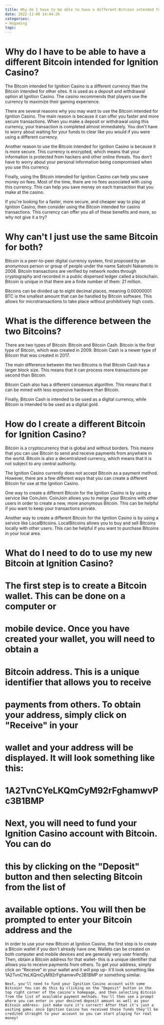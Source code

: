 ```yaml
---
title: Why do I have to be able to have a different Bitcoin intended for Ignition Casino 
date: 2022-11-08 14:44:26
categories:
- Hogaming
tags:
---
```



#  Why do I have to be able to have a different Bitcoin intended for Ignition Casino? 

The Bitcoin intended for Ignition Casino is a different currency than the Bitcoin intended for other sites. It is used as a deposit and withdrawal option at Ignition Casino. The casino recommends that players use the currency to maximize their gaming experience.

There are several reasons why you may want to use the Bitcoin intended for Ignition Casino. The main reason is because it can offer you faster and more secure transactions. When you make a deposit or withdrawal using this currency, your transaction is completed almost immediately. You don't have to worry about waiting for your funds to clear like you would if you were using a different currency.

Another reason to use the Bitcoin intended for Ignition Casino is because it is more secure. This currency is encrypted, which means that your information is protected from hackers and other online threats. You don't have to worry about your personal information being compromised when you use this currency.

Finally, using the Bitcoin intended for Ignition Casino can help you save money on fees. Most of the time, there are no fees associated with using this currency. This can help you save money on each transaction that you make at the casino.

If you're looking for a faster, more secure, and cheaper way to play at Ignition Casino, then consider using the Bitcoin intended for casino transactions. This currency can offer you all of these benefits and more, so why not give it a try?

#  Why can't I just use the same Bitcoin for both? 

Bitcoin is a peer-to-peer digital currency system, first proposed by an anonymous person or group of people under the name Satoshi Nakamoto in 2008. Bitcoin transactions are verified by network nodes through cryptography and recorded in a public dispersed ledger called a blockchain. Bitcoin is unique in that there are a finite number of them: 21 million.

Bitcoins can be divided up to eight decimal places, meaning 0.00000001 BTC is the smallest amount that can be handled by Bitcoin software. This allows for microtransactions to take place without prohibitively high costs.

#  What is the difference between the two Bitcoins? 

There are two types of Bitcoin: Bitcoin and Bitcoin Cash. 
Bitcoin is the first type of Bitcoin, which was created in 2009. 
Bitcoin Cash is a newer type of Bitcoin that was created in 2017.

The main difference between the two Bitcoins is that Bitcoin Cash has a larger block size. 
This means that it can process more transactions per second than Bitcoin. 

Bitcoin Cash also has a different consensus algorithm. 
This means that it can be mined with less expensive hardware than Bitcoin. 

Finally, Bitcoin Cash is intended to be used as a digital currency, while Bitcoin is intended to be used as a digital gold.

#  How do I create a different Bitcoin for Ignition Casino? 

Bitcoin is a cryptocurrency that is global and without borders. This means that you can use Bitcoin to send and receive payments from anywhere in the world. Bitcoin is also a decentralized currency, which means that it is not subject to any central authority.

The Ignition Casino currently does not accept Bitcoin as a payment method. However, there are a few different ways that you can create a different Bitcoin for use at the Ignition Casino.

One way to create a different Bitcoin for the Ignition Casino is by using a service like CoinJoin. CoinJoin allows you to merge your Bitcoins with other users in order to create a new, more anonymous Bitcoin. This can be helpful if you want to keep your transactions private.

Another way to create a different Bitcoin for the Ignition Casino is by using a service like LocalBitcoins. LocalBitcoins allows you to buy and sell Bitcoins locally with other users. This can be helpful if you want to purchase Bitcoins in your local area.

#  What do I need to do to use my new Bitcoin at Ignition Casino?

#

# The first step is to create a Bitcoin wallet. This can be done on a computer or

# mobile device. Once you have created your wallet, you will need to obtain a

# Bitcoin address. This is a unique identifier that allows you to receive

# payments from others. To obtain your address, simply click on "Receive" in your

# wallet and your address will be displayed. It will look something like this:

# 1A2TvnCYeLKQmCyM92rFghamwvPc3B1BMP

#

# Next, you will need to fund your Ignition Casino account with Bitcoin. You can do

# this by clicking on the "Deposit" button and then selecting Bitcoin from the list of

# available options. You will then be prompted to enter your Bitcoin address and the









In order to use your new Bitcoin at Ignition Casino, the first step is to create a Bitcoin wallet if you don't already have one. Wallets can be created on both computer and mobile devices and are generally very user friendly. Then, obtain a Bitcoin address for that wallet- this is a unique identifier that allows you to receive payments from others. To get your address, simply click on "Receive" in your wallet and it will pop up- it'll look something like 1A2TvnCYeLKQmCyM92rFghamwvPc3B1BMP or something similar. 

    Next, you'll need to fund your Ignition Casino account with some Bitcoin! You can do this by clicking on the "Deposit" button in the top right corner of the casino's homepage, and then selecting Bitcoin from the list of available payment methods. You'll then see a prompt where you can enter in your desired deposit amount as well as your Bitcoin address- just make sure it's correct! After that it's just a waiting game; once Ignition Casino has received those funds they'll be credited straight to your account so you can start playing for real money!